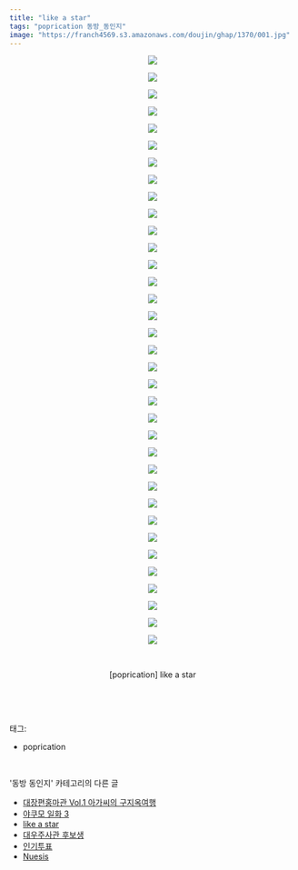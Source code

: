 ```yaml
---
title: "like a star"
tags: "poprication 동방_동인지"
image: "https://franch4569.s3.amazonaws.com/doujin/ghap/1370/001.jpg"
---
```

<div class="article">
<p style="text-align: center; clear: none; float: none;"><img src="{{ site.imgserver2 }}/ghap/1370/001.jpg"/></p>
<p style="text-align: center; clear: none; float: none;"><img src="{{ site.imgserver2 }}/ghap/1370/002.jpg"/></p>
<p style="text-align: center; clear: none; float: none;"><img src="{{ site.imgserver2 }}/ghap/1370/003.jpg"/></p>
<p style="text-align: center; clear: none; float: none;"><img src="{{ site.imgserver2 }}/ghap/1370/004.jpg"/></p>
<p style="text-align: center; clear: none; float: none;"><img src="{{ site.imgserver2 }}/ghap/1370/005.jpg"/></p>
<p style="text-align: center; clear: none; float: none;"><img src="{{ site.imgserver2 }}/ghap/1370/006.jpg"/></p>
<p style="text-align: center; clear: none; float: none;"><img src="{{ site.imgserver2 }}/ghap/1370/007.jpg"/></p>
<p style="text-align: center; clear: none; float: none;"><img src="{{ site.imgserver2 }}/ghap/1370/008.jpg"/></p>
<p style="text-align: center; clear: none; float: none;"><img src="{{ site.imgserver2 }}/ghap/1370/009.jpg"/></p>
<p style="text-align: center; clear: none; float: none;"><img src="{{ site.imgserver2 }}/ghap/1370/010.jpg"/></p>
<p style="text-align: center; clear: none; float: none;"><img src="{{ site.imgserver2 }}/ghap/1370/011.jpg"/></p>
<p style="text-align: center; clear: none; float: none;"><img src="{{ site.imgserver2 }}/ghap/1370/012.jpg"/></p>
<p style="text-align: center; clear: none; float: none;"><img src="{{ site.imgserver2 }}/ghap/1370/013.jpg"/></p>
<p style="text-align: center; clear: none; float: none;"><img src="{{ site.imgserver2 }}/ghap/1370/014.jpg"/></p>
<p style="text-align: center; clear: none; float: none;"><img src="{{ site.imgserver2 }}/ghap/1370/015.jpg"/></p>
<p style="text-align: center; clear: none; float: none;"><img src="{{ site.imgserver2 }}/ghap/1370/016.jpg"/></p>
<p style="text-align: center; clear: none; float: none;"><img src="{{ site.imgserver2 }}/ghap/1370/017.jpg"/></p>
<p style="text-align: center; clear: none; float: none;"><img src="{{ site.imgserver2 }}/ghap/1370/018.jpg"/></p>
<p style="text-align: center; clear: none; float: none;"><img src="{{ site.imgserver2 }}/ghap/1370/019.jpg"/></p>
<p style="text-align: center; clear: none; float: none;"><img src="{{ site.imgserver2 }}/ghap/1370/020.jpg"/></p>
<p style="text-align: center; clear: none; float: none;"><img src="{{ site.imgserver2 }}/ghap/1370/021.jpg"/></p>
<p style="text-align: center; clear: none; float: none;"><img src="{{ site.imgserver2 }}/ghap/1370/022.jpg"/></p>
<p style="text-align: center; clear: none; float: none;"><img src="{{ site.imgserver2 }}/ghap/1370/023.jpg"/></p>
<p style="text-align: center; clear: none; float: none;"><img src="{{ site.imgserver2 }}/ghap/1370/024.jpg"/></p>
<p style="text-align: center; clear: none; float: none;"><img src="{{ site.imgserver2 }}/ghap/1370/025.jpg"/></p>
<p style="text-align: center; clear: none; float: none;"><img src="{{ site.imgserver2 }}/ghap/1370/026.jpg"/></p>
<p style="text-align: center; clear: none; float: none;"><img src="{{ site.imgserver2 }}/ghap/1370/027.jpg"/></p>
<p style="text-align: center; clear: none; float: none;"><img src="{{ site.imgserver2 }}/ghap/1370/028.jpg"/></p>
<p style="text-align: center; clear: none; float: none;"><img src="{{ site.imgserver2 }}/ghap/1370/029.jpg"/></p>
<p style="text-align: center; clear: none; float: none;"><img src="{{ site.imgserver2 }}/ghap/1370/030.jpg"/></p>
<p style="text-align: center; clear: none; float: none;"><img src="{{ site.imgserver2 }}/ghap/1370/031.jpg"/></p>
<p style="text-align: center; clear: none; float: none;"><img src="{{ site.imgserver2 }}/ghap/1370/032.jpg"/></p>
<p style="text-align: center; clear: none; float: none;"><img src="{{ site.imgserver2 }}/ghap/1370/033.jpg"/></p>
<p style="text-align: center; clear: none; float: none;"><img src="{{ site.imgserver2 }}/ghap/1370/034.jpg"/></p>
<p style="text-align: center; clear: none; float: none;"><img src="{{ site.imgserver2 }}/ghap/1370/035.jpg"/></p>
<p style="text-align: center; clear: none; float: none;"><br/></p>
<p style="text-align: center; clear: none; float: none;">[poprication] like a star</p>
<p><br/></p>
</div><br/>
<div class="tagTrail">
<p>태그: </p>
<ul>
<li>poprication</li>
</ul>
</div><br/>
<div class="another">
<p>'동방 동인지' 카테고리의 다른 글</p>
<ul>
<li><a href="/ghap_1372">대장편홍마관 Vol.1 아가씨의 구지옥여행</a></li>
<li><a href="/ghap_1371">야쿠모 일화 3</a></li>
<li><a href="/ghap_1370">like a star</a></li>
<li><a href="/ghap_1369">대우주사관 후보생</a></li>
<li><a href="/ghap_1368">인기투표</a></li>
<li><a href="/ghap_1367">Nuesis</a></li>
</ul>
</div><br/>
<div class="cb_module cb_fluid">
<div class="cb_wrt cb_profile">
</div><!-- commentList close -->
</div><br/>
